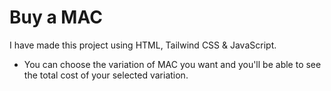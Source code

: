 # Buy a MAC
I have made this project using HTML, Tailwind CSS & JavaScript.
* You can choose the variation of MAC you want and you'll be able to see the total cost of your selected variation.
